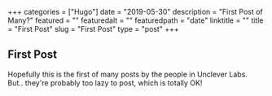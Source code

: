 +++
categories = ["Hugo"]
date = "2019-05-30"
description = "First Post of Many?"
featured = ""
featuredalt = ""
featuredpath = "date"
linktitle = ""
title = "First Post"
slug = "First Post"
type = "post"
+++

## First Post

Hopefully this is the first of many posts by the people in Unclever Labs. But.. they're probably too lazy to post, which is totally OK!